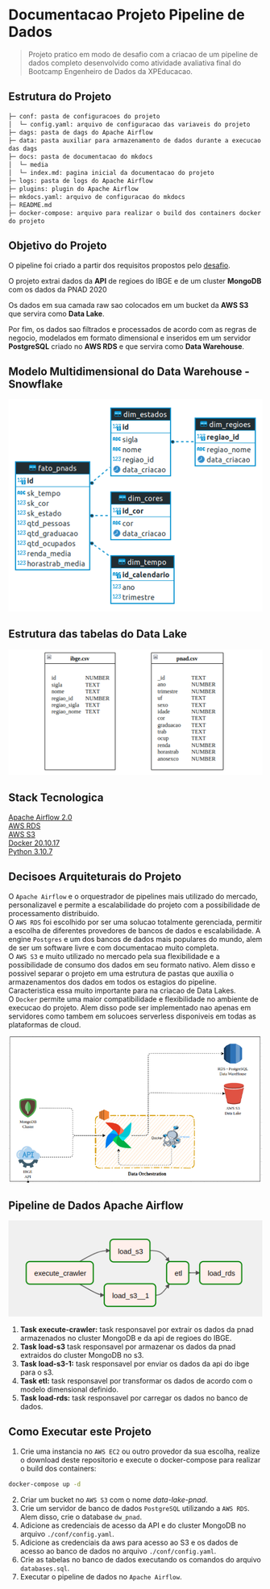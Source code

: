 # Documentacao Projeto Pipeline de Dados

> Projeto pratico em modo de desafio com a criacao de um pipeline de dados completo desenvolvido como atividade avaliativa final do Bootcamp Engenheiro de Dados da XPEducacao.
## **Estrutura do Projeto**

    ├─ conf: pasta de configuracoes do projeto
    │  └─ config.yaml: arquivo de configuracao das variaveis do projeto
    ├─ dags: pasta de dags do Apache Airflow
    ├─ data: pasta auxiliar para armazenamento de dados durante a execucao das dags
    ├─ docs: pasta de documentacao do mkdocs
    │  └─ media
    │  └─ index.md: pagina inicial da documentacao do projeto
    ├─ logs: pasta de logs do Apache Airflow
    ├─ plugins: plugin do Apache Airflow
    ├─ mkdocs.yaml: arquivo de configuracao do mkdocs
    ├─ README.md
    ├─ docker-compose: arquivo para realizar o build dos containers docker do projeto


## **Objetivo do Projeto**

O pipeline foi criado a partir dos requisitos propostos pelo [desafio](media/desafio_xp.pdf).

O projeto extrai dados da **API** de regioes do IBGE e de um cluster **MongoDB** com os dados da PNAD 2020

Os dados em sua camada raw sao colocados em um bucket da **AWS S3** que servira como **Data Lake**.

Por fim, os dados sao filtrados e processados de acordo com as regras de negocio, modelados em formato dimensional e inseridos em um servidor **PostgreSQL** criado no **AWS RDS** e que servira como **Data Warehouse**.  

## **Modelo Multidimensional do Data Warehouse - Snowflake**
![model_dw_desafio](media/dw_model.png)

## **Estrutura das tabelas do Data Lake**
![model_dw_desafio](media/datalake_model.png)


## **Stack Tecnologica**

[Apache Airflow 2.0](https://airflow.apache.org/)  
[AWS RDS](https://aws.amazon.com/pt/rds/)  
[AWS S3](https://aws.amazon.com/pt/s3/)  
[Docker 20.10.17](https://www.docker.com/)  
[Python 3.10.7](https://www.python.org/)    

## **Decisoes Arquiteturais do Projeto**

O `Apache Airflow` e o orquestrador de pipelines mais utilizado do mercado, personalizavel e permite a escalabilidade do projeto com a possibilidade de processamento distribuido.  
O `AWS RDS` foi escolhido por ser uma solucao totalmente gerenciada, permitir a escolha de diferentes provedores de bancos de dados e escalabilidade. A engine `Postgres` e um dos bancos de dados mais populares do mundo, alem de ser um software livre e com documentacao muito completa.  
O `AWS S3` e muito utilizado no mercado pela sua flexibilidade e a possibilidade de consumo dos dados
em seu formato nativo. Alem disso e possivel separar o projeto em uma estrutura de pastas que auxilia o 
armazenamentos dos dados em todos os estagios do pipeline. Caracteristica essa muito importante para na criacao de Data Lakes.  
O `Docker` permite uma maior compatibilidade e flexibilidade no ambiente de execucao do projeto. Alem disso
pode ser implementado nao apenas em servidores como tambem em solucoes serverless disponiveis em todas as 
plataformas de cloud.    


![arquitetura](media/arquitetura.png)

## **Pipeline de Dados Apache Airflow**
![pipeline_dados](media/pipeline.png)  
1. **Task execute-crawler:** task responsavel por extrair os dados da pnad armazenados no cluster MongoDB e da api de regioes do IBGE.  
2. **Task load-s3** task responsavel por armazenar os dados da pnad extraidos do cluster MongoDB no s3.  
3. **Task load-s3-1:** task responsavel por enviar os dados da api do ibge para o s3.   
4. **Task etl:** task responsavel por transformar os dados de acordo com o modelo dimensional definido.  
5. **Task load-rds:** task responsavel por carregar os dados no banco de dados.   
## **Como Executar este Projeto**

1. Crie uma instancia no `AWS EC2` ou outro provedor da sua escolha, realize o download deste repositorio e execute o docker-compose para realizar o build dos containers:  
```bash
docker-compose up -d
```  
2. Criar um bucket no `AWS S3` com o nome *data-lake-pnad*.  
3. Crie um servidor de banco de dados `PostgreSQL` utilizando a `AWS RDS`. Alem disso, crie o database `dw_pnad`.  
4. Adicione as credenciais de acesso da API e do cluster MongoDB no arquivo `./conf/config.yaml`.  
5. Adicione as credenciais da aws para acesso ao S3 e os dados de acesso ao banco de dados no arquivo `./conf/config.yaml`.  
6. Crie as tabelas no banco de dados executando os comandos do arquivo `databases.sql`.  
7. Executar o pipeline de dados no `Apache Airflow`.